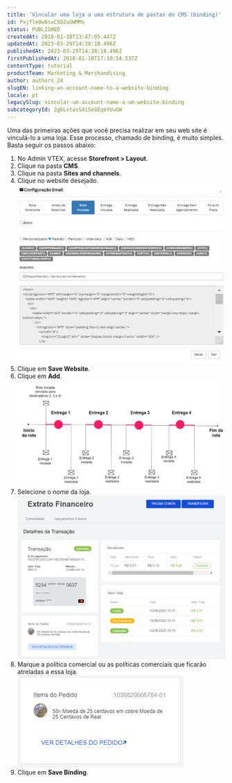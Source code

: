 ```yaml
---
title: 'Vincular uma loja a uma estrutura de pastas do CMS (binding)'
id: PxjfleOw6suCSO2uGWMMs
status: PUBLISHED
createdAt: 2018-01-10T13:47:05.447Z
updatedAt: 2023-03-29T14:38:18.496Z
publishedAt: 2023-03-29T14:38:18.496Z
firstPublishedAt: 2018-01-10T17:10:54.537Z
contentType: tutorial
productTeam: Marketing & Merchandising
author: authors_24
slugEN: linking-an-account-name-to-a-website-binding
locale: pt
legacySlug: vincular-um-account-name-a-um-website-binding
subcategoryId: 2g6LxtasS4iSeGEqeYUuGW
---
```


Uma das primeiras ações que você precisa realizar em seu web site é vinculá-lo a uma loja. Esse processo, chamado de binding, é muito simples. Basta seguir os passos abaixo:

1. No Admin VTEX, acesse **Storefront > Layout**.
2. Clique na pasta __CMS__.
3. Clique na pasta __Sites and channels__.
4. Clique no website desejado.![websites](https://raw.githubusercontent.com/vtexdocs/help-center-content/refs/heads/main/_1.png)
5. Clique em __Save Website__.
6. Clique em __Add__.![addBinding](https://raw.githubusercontent.com/vtexdocs/help-center-content/refs/heads/main/_2.png)
7. Selecione o nome da loja.![chooseBinding](https://raw.githubusercontent.com/vtexdocs/help-center-content/refs/heads/main/_3.png)
8. Marque a política comercial ou as políticas comerciais que ficarão atreladas a essa loja.![bindingSalesPolicy](https://raw.githubusercontent.com/vtexdocs/help-center-content/refs/heads/main/_4.png)
9. Clique em __Save Binding__.

